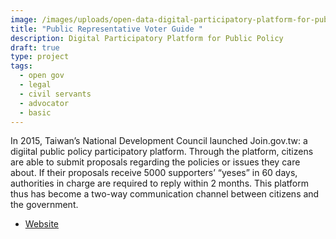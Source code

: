 ```yaml
---
image: /images/uploads/open-data-digital-participatory-platform-for-public-policy.jpeg
title: "Public Representative Voter Guide "
description: Digital Participatory Platform for Public Policy
draft: true
type: project
tags:
  - open gov
  - legal
  - civil servants
  - advocator
  - basic
---
```

In 2015, Taiwan’s National Development Council launched Join.gov.tw: a digiital public policy participatory platform. Through the platform, citizens are able to submit proposals regarding the policies or issues they care about. If their proposals receive 5000 supporters’ “yeses” in 60 days, authorities in charge are required to reply within 2 months. This platform thus has become a two-way communication channel between citizens and the government.

- [Website](https://join.gov.tw/)

